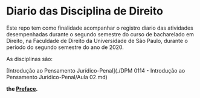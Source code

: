 # Diario das Disciplina de Direito

Este repo tem como finalidade acompanhar o registro diario das atividades desempenhadas durante o segundo semestre do curso de bacharelado em Direito, na Faculdade de Direito da Universidade de São Paulo, durante o período do segundo semestre do ano de 2020.

As disciplinas são:

[Introdução ao Pensamento Jurídico-Penal](./DPM 0114 - Introdução ao Pensamento Juridico-Penal/Aula 02.md)

**the [Preface](preface.md).**